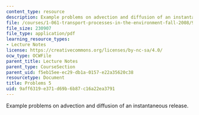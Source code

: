 ```yaml
---
content_type: resource
description: Example problems on advection and diffusion of an instantaneous release.
file: /courses/1-061-transport-processes-in-the-environment-fall-2008/9aff6319e371d69b6b87c16a22ea3791_problems5.pdf
file_size: 230907
file_type: application/pdf
learning_resource_types:
- Lecture Notes
license: https://creativecommons.org/licenses/by-nc-sa/4.0/
ocw_type: OCWFile
parent_title: Lecture Notes
parent_type: CourseSection
parent_uid: f5eb15ee-ec29-db1a-0157-e22a35620c38
resourcetype: Document
title: Problems 5
uid: 9aff6319-e371-d69b-6b87-c16a22ea3791
---
```

Example problems on advection and diffusion of an instantaneous release.
